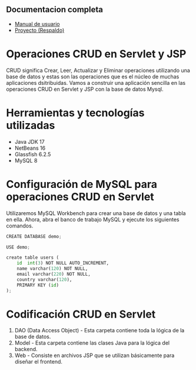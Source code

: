 ## Documentacion completa
 - [Manual de usuario](https://google.com)
 - [Proyecto (Respaldo)](https://uceedu-my.sharepoint.com/:u:/g/personal/cdferri_uce_edu_ec/ERtmejWp6PBFqHMkcbM-5OgBBdOuShoWLXoBMIabx7jGGA?e=zFdxzc)

# Operaciones CRUD en Servlet y JSP
CRUD significa Crear, Leer, Actualizar y Eliminar operaciones utilizando una base de datos y estas son las operaciones que es el núcleo de muchas aplicaciones dsitribuidas. 
Vamos a construir una aplicación sencilla en las operaciones CRUD en Servlet y JSP con la base de datos Mysql. 

# Herramientas y tecnologías utilizadas
- Java JDK 17
- NetBeans 16
- Glassfish 6.2.5
- MySQL 8

# Configuración de MySQL para operaciones CRUD en Servlet
Utilizaremos MySQL Workbench para crear una base de datos y una tabla en ella.  Ahora, abra el banco de trabajo MySQL y ejecute los siguientes comandos.

```python
CREATE DATABASE demo;

USE demo;

create table users (
	id  int(3) NOT NULL AUTO_INCREMENT,
	name varchar(120) NOT NULL,
	email varchar(220) NOT NULL,
	country varchar(120),
	PRIMARY KEY (id)
);
```
# Codificación CRUD en Servlet
1. DAO (Data Access Object) - Esta carpeta contiene toda la lógica de la base de datos.
2. Model - Esta carpeta contiene las clases Java para la lógica del backend.
3. Web - Consiste en archivos JSP que se utilizan básicamente para diseñar el frontend.
